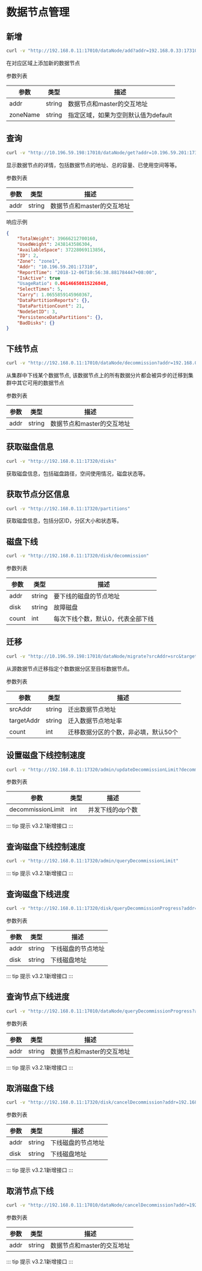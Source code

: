 # 数据节点管理

## 新增

``` bash
curl -v "http://192.168.0.11:17010/dataNode/add?addr=192.168.0.33:17310&zoneName=default"
```

在对应区域上添加新的数据节点

参数列表

| 参数       | 类型     | 描述                    |
|----------|--------|-----------------------|
| addr     | string | 数据节点和master的交互地址      |
| zoneName | string | 指定区域，如果为空则默认值为default |

## 查询

``` bash
curl -v "http://10.196.59.198:17010/dataNode/get?addr=10.196.59.201:17310"  | python -m json.tool
```

显示数据节点的详情，包括数据节点的地址、总的容量、已使用空间等等。

参数列表

| 参数   | 类型     | 描述               |
|------|--------|------------------|
| addr | string | 数据节点和master的交互地址 |

响应示例

``` json
{
    "TotalWeight": 39666212700160,
    "UsedWeight": 2438143586304,
    "AvailableSpace": 37228069113856,
    "ID": 2,
    "Zone": "zone1",
    "Addr": "10.196.59.201:17310",
    "ReportTime": "2018-12-06T10:56:38.881784447+08:00",
    "IsActive": true
    "UsageRatio": 0.06146650815226848,
    "SelectTimes": 5,
    "Carry": 1.0655859145960367,
    "DataPartitionReports": {},
    "DataPartitionCount": 21,
    "NodeSetID": 3,
    "PersistenceDataPartitions": {},
    "BadDisks": {}
}
```

## 下线节点

``` bash
curl -v "http://192.168.0.11:17010/dataNode/decommission?addr=192.168.0.33:17310"
```

从集群中下线某个数据节点,
该数据节点上的所有数据分片都会被异步的迁移到集群中其它可用的数据节点

参数列表

| 参数   | 类型     | 描述               |
|------|--------|------------------|
| addr | string | 数据节点和master的交互地址 |

## 获取磁盘信息

``` bash
curl -v "http://192.168.0.11:17320/disks"
```

获取磁盘信息，包括磁盘路径，空间使用情况，磁盘状态等。

## 获取节点分区信息

``` bash
curl -v "http://192.168.0.11:17320/partitions"
```

获取磁盘信息，包括分区ID，分区大小和状态等。

## 磁盘下线

``` bash
curl -v "http://192.168.0.11:17320/disk/decommission"
```

参数列表

| 参数    | 类型     | 描述                |
|-------|--------|-------------------|
| addr  | string | 要下线的磁盘的节点地址       |
| disk  | string | 故障磁盘              |
| count | int    | 每次下线个数，默认0，代表全部下线 |

## 迁移

``` bash
curl -v "http://10.196.59.198:17010/dataNode/migrate?srcAddr=src&targetAddr=dst&count=3"
```

从源数据节点迁移指定个数数据分区至目标数据节点。

参数列表

| 参数         | 类型     | 描述                  |
|------------|--------|---------------------|
| srcAddr    | string | 迁出数据节点地址            |
| targetAddr | string | 迁入数据节点地址率           |
| count      | int    | 迁移数据分区的个数，非必填，默认50个 |

## 设置磁盘下线控制速度

``` bash
curl -v "http://192.168.0.11:17320/admin/updateDecommissionLimit?decommissionLimit=10"
```

参数列表

| 参数    | 类型     | 描述                |
|-------|--------|-------------------|
| decommissionLimit | int    | 并发下线的dp个数 |

::: tip 提示
v3.2.1新增接口
:::

## 查询磁盘下线控制速度

``` bash
curl -v "http://192.168.0.11:17320/admin/queryDecommissionLimit"
```

::: tip 提示
v3.2.1新增接口
:::

## 查询磁盘下线进度

``` bash
curl -v "http://192.168.0.11:17320/disk/queryDecommissionProgress?addr=192.168.0.12:17310&disk=/home/service/var/data1"
```

参数列表

| 参数    | 类型     | 描述                |
|-------|--------|-------------------|
| addr  | string | 下线磁盘的节点地址       |
| disk  | string | 下线磁盘地址              |

::: tip 提示
v3.2.1新增接口
:::

## 查询节点下线进度

``` bash
curl -v "http://192.168.0.11:17010/dataNode/queryDecommissionProgress?addr=192.168.0.33:17310"
```

参数列表

| 参数   | 类型     | 描述               |
|------|--------|------------------|
| addr | string | 数据节点和master的交互地址 |

::: tip 提示
v3.2.1新增接口
:::

## 取消磁盘下线

``` bash
curl -v "http://192.168.0.11:17320/disk/cancelDecommission?addr=192.168.0.12:17310&disk=/home/service/var/data1"
```

参数列表

| 参数    | 类型     | 描述                |
|-------|--------|-------------------|
| addr  | string | 下线磁盘的节点地址       |
| disk  | string | 下线磁盘地址              |

::: tip 提示
v3.2.1新增接口
:::

## 取消节点下线

``` bash
curl -v "http://192.168.0.11:17010/dataNode/cancelDecommission?addr=192.168.0.33:17310"
```

参数列表

| 参数   | 类型     | 描述               |
|------|--------|------------------|
| addr | string | 数据节点和master的交互地址 |

::: tip 提示
v3.2.1新增接口
:::